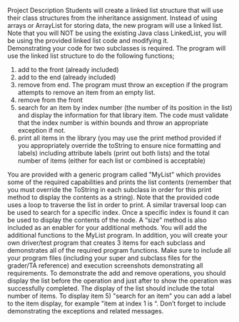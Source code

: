 Project Description
Students will create a linked list structure that will use their class structures from the inheritance assignment. 
Instead of using arrays or ArrayList for storing data, the new program will use a linked list.  
Note that you will NOT be using the existing Java class LinkedList, you will be using the provided linked list code and modifying it.  
Demonstrating your code for two subclasses is required.  The program will use the linked list structure to do the following functions; 
1) add to the front (already included)
2) add to the end (already included)
3) remove from end.  The program must throw an exception if the program attempts to remove an item from an empty list.  
4) remove from the front 
5) search for an item by index number (the number of its position in the list) and display the information for that library item.  The code must validate that the index number is within bounds and throw an appropriate exception if not. 
6) print all items in the library (you may use the print method provided if you appropriately override the toString to ensure nice formatting and labels) including attribute labels (print out both lists) and the total number of items (either for each list or combined is acceptable)

You are provided with a generic program called "MyList" which provides some of the required capabilities and prints the list contents (remember that you must override the ToString in each subclass in order for this print method to display the contents as a string).  Note that the provided code uses a loop to traverse the list in order to print.  A similar traversal loop can be used to search for a specific index. Once a specific index is found it can be used to display the contents of the node.  A “size” method is also included as an enabler for your additional methods.
You will add the additional functions to the MyList program.  In addition, you will create your own driver/test program that creates 3 items for each subclass and demonstrates all of the required program functions. Make sure to include all your program files (including your super and subclass files for the grader/TA reference) and execution screenshots demonstrating all requirements. To demonstrate the add and remove operations, you should display the list before the operation and just after to show the operation was successfully completed. The display of the list should include the total number of items.  To display item 5) "search for an item" you can add a label to the item display, for example "item at index 1 is “. Don’t forget to include demonstrating the exceptions and related messages.

